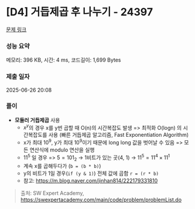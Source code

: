 # [D4] 거듭제곱 후 나누기 - 24397 

[문제 링크](https://swexpertacademy.com/main/code/problem/problemDetail.do?contestProbId=AZZ_X7N6gWDHBINj) 

### 성능 요약

메모리: 396 KB, 시간: 4 ms, 코드길이: 1,699 Bytes

### 제출 일자

2025-06-26 20:08

### 플이
- **모듈러 거듭제곱** 사용
  - $x^y$의 경우 x를 y번 곱할 때 O(n)의 시간복잡도 발생 => 최적화 O(logn) 의 시간복잡도를 사용 (빠른 거듭제곱 알고리즘, Fast Exponentiation Algorithm)
  - x가 최대 $10^9$, y가 최대 $10^9$이기 때문에 long long 값을 벗어날 수 있음 => 모든 연산식에 modulo 연산을 실행
  - $11^5$ 일 경우 => $5 = 101_2$ → 1비트가 있는 곳(4, 1) → $11^5 = 11^4 \times 11^1$
  - 계속 x를 곱해두다가 (`b = (b * b)`)
  - y의 비트가 1일 경우(`if (y & 1)`) 전체 값에 곱함 `r = (r * b)`
  - 참고: <https://m.blog.naver.com/jinhan814/222179331810>


> 출처: SW Expert Academy, https://swexpertacademy.com/main/code/problem/problemList.do
